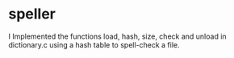 # speller

I Implemented the functions load, hash, size, check and unload in dictionary.c using a hash table to spell-check a file.
